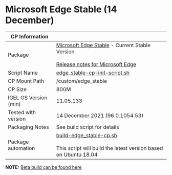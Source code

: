 # Microsoft Edge Stable (14 December)

|  CP Information |            |
|-----------------|------------|
| Package | [Microsoft Edge Stable](https://www.microsoft.com/en-us/edge) - Current Stable Version <br /><br /> [Release notes for Microsoft Edge](https://docs.microsoft.com/en-us/deployedge/microsoft-edge-relnote-stable-channel) |
| Script Name | [edge_stable-cp-init-script.sh](build/edge_stable-cp-init-script.sh) |
| CP Mount Path | /custom/edge_stable |
| CP Size | 800M |
| IGEL OS Version (min) | 11.05.133 |
| Tested with version | 14 December 2021 (96.0.1054.53) |
| Packaging Notes | See build script for details |
| Package automation | [build-edge_stable-cp.sh](build/build-edge_stable-cp.sh) <br /><br /> This script will build the latest version based on Ubuntu 18.04 |

**NOTE:** [Beta build can be found here](https://github.com/IGEL-Community/IGEL-Custom-Partitions/tree/master/CP_Source/Browsers/Microsoft_Edge)
